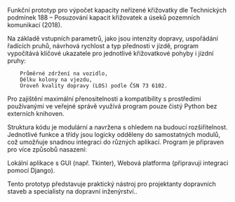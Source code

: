 
Funkční prototyp pro výpočet kapacity neřízené křižovatky dle Technických podmínek 188 – Posuzování kapacit křižovatek a úseků pozemních komunikací (2018).

Na základě vstupních parametrů, jako jsou intenzity dopravy, uspořádání řadících pruhů, návrhová rychlost a typ přednosti v jízdě, program vypočítává klíčové ukazatele pro jednotlivé křižovatkové pohyby i jízdní pruhy:

        Průměrné zdržení na vozidlo,
        Délku kolony na vjezdu,
        Úroveň kvality dopravy (LOS) podle ČSN 73 6102.

Pro zajištění maximální přenositelnosti a kompatibility s prostředími používanými ve veřejné správě využívá program pouze čistý Python bez externích knihoven.

Struktura kódu je modulární a navržena s ohledem na budoucí rozšiřitelnost. Jednotlivé funkce a třídy jsou logicky odděleny do samostatných modulů, což umožňuje snadnou integraci do různých aplikací. Program je připraven pro více způsobů nasazení:

Lokální aplikace s GUI (např. Tkinter),
Webová platforma (připravuji integraci pomocí Django).

Tento prototyp představuje praktický nástroj pro projektanty dopravních staveb a specialisty na dopravní inženýrství..
